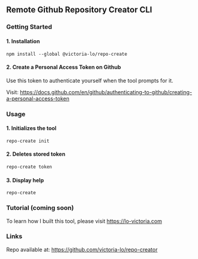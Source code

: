 ## Remote Github Repository Creator CLI
### Getting Started
#### 1. Installation
```
npm install --global @victoria-lo/repo-create
```
#### 2. Create a Personal Access Token on Github

Use this token to authenticate yourself when the tool prompts for it.

Visit: https://docs.github.com/en/github/authenticating-to-github/creating-a-personal-access-token


### Usage
#### 1. Initializes the tool
```
repo-create init
```
#### 2. Deletes stored token
```
repo-create token
```
#### 3. Display help
```
repo-create
```
### Tutorial (coming soon)
To learn how I built this tool, please visit https://lo-victoria.com

### Links
Repo available at: https://github.com/victoria-lo/repo-creator